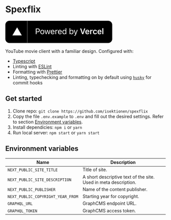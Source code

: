 # Spexflix

[![Powered by Vercel](./public/powered-by-vercel.svg)](https://vercel.com/?utm_source=isektionen&utm_campaign=oss)

YouTube movie client with a familiar design. Configured with:

- [Typescript](https://www.typescriptlang.org/)
- Linting with [ESLint](https://eslint.org/)
- Formatting with [Prettier](https://prettier.io/)
- Linting, typechecking and formatting on by default using [`husky`](https://github.com/typicode/husky) for commit hooks

## Get started

1. Clone repo: `git clone https://github.com/isektionen/spexflix`
2. Copy the file `.env.example` to `.env` and fill out the desired settings. Refer to section [Environment variables](#-environment-variables).
3. Install dependicies: `npm i` or `yarn`
4. Run local server: `npm start` or `yarn start`

## Environment variables

| Name                              | Description                                                     |
| --------------------------------- | --------------------------------------------------------------- |
| `NEXT_PUBLIC_SITE_TITLE`          | Title of site.                                                  |
| `NEXT_PUBLIC_SITE_DESCRIPTION`    | A short descriptive text of the site. Used in meta description. |
| `NEXT_PUBLIC_PUBLISHER`           | Name of the content publisher.                                  |
| `NEXT_PUBLIC_COPYRIGHT_YEAR_FROM` | Starting year for copyright.                                    |
| `GRAPHQL_URL`                     | GraphCMS endpoint URL.                                          |
| `GRAPHQL_TOKEN`                   | GraphCMS access token.                                          |

